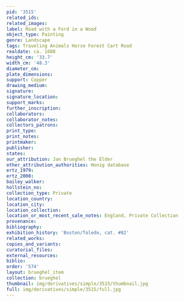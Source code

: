 ```yaml
---
pid: '3515'
related_ids: 
related_images: 
label: Road with a Ford in a Wood
object_type: Painting
genre: Landscape
tags: Traveling Animals Horse Forest Cart Road
realdate: ca. 1608
height_cm: '33.7'
width_cm: '48.3'
diameter_cm: 
plate_dimensions: 
support: Copper
drawing_medium: 
signature: 
signature_location: 
support_marks: 
further_inscription: 
collaborators: 
collaborator_notes: 
collectors_patrons: 
print_type: 
print_notes: 
printmaker: 
publisher: 
states: 
our_attribution: Jan Brueghel the Elder
other_attribution_authorities: Honig database
ertz_1979: 
ertz_2008: 
bailey_walker: 
hollstein_no: 
collection_type: Private
location_country: 
location_city: 
location_collection: 
location_or_most_recent_sale_notes: England, Private Collection
provenance: 
bibliography: 
exhibition_history: 'Boston/Toledo, cat. #82'
related_works: 
copies_and_variants: 
curatorial_files: 
external_resources: 
biblio: 
order: '574'
layout: brueghel_item
collection: brueghel
thumbnail: img/derivatives/simple/3515/thumbnail.jpg
full: img/derivatives/simple/3515/full.jpg
---
```


